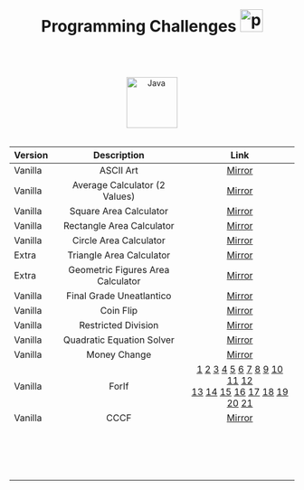<header>
  <h1 align="center" style="margin: 0;">
    Programming Challenges
    <img width="40px" alt="programmer" src="https://cdn-icons-png.flaticon.com/512/6062/6062646.png"/>
  </h1>
</header>

<body>

  <div align="center">
  <br>
  <img width="90px" alt="Java" src="https://custom-icon-badges.demolab.com/badge/Java-007396.svg?logo=java&logoColor=white"/>
  <br>
  <br>
  
  |Version|Description|Link|
  |-|:-:|:-:|
  |Vanilla|ASCII Art|[Mirror](ASCIIArt/src/ArtASCII.java)
  |Vanilla|Average Calculator (2 Values)|[Mirror](AverageCalculator/src/AverageCalculator.java)
  |Vanilla|Square Area Calculator|[Mirror](AreaCalculator/src/AreaSquare.java)
  |Vanilla|Rectangle Area Calculator|[Mirror](AreaCalculator/src/AreaRectangle.java)
  |Vanilla|Circle Area Calculator|[Mirror](AreaCalculator/src/AreaCircle.java)
  |Extra|Triangle Area Calculator|[Mirror](AreaCalculator/src/Areatriangle.java)
  |Extra|Geometric Figures Area Calculator|[Mirror](AreaCalculator/src/GeometricAreaCalculator.java)
  |Vanilla|Final Grade Uneatlantico|[Mirror](AverageCalculator/src/FinalGradeCalculator.java)
  |Vanilla|Coin Flip|[Mirror](CoinFlip/src/CoinFlip.java)
  |Vanilla|Restricted Division|[Mirror](RestrictedDivision/src/RestrictedDivision.java)
  |Vanilla|Quadratic Equation Solver|[Mirror](QuadraticEquationSolver/src/QuadraticEquationSolver.java)
  |Vanilla|Money Change|[Mirror](MoneyChange/src/MoneyChange.java)
  |Vanilla|ForIf|[1](ForIfChallenge/src/classes/ForIf1.java) [2](ForIfChallenge/src/classes/ForIf2.java) [3](ForIfChallenge/src/classes/ForIf3.java) [4](ForIfChallenge/src/classes/ForIf4.java) [5](ForIfChallenge/src/classes/ForIf5.java) [6](ForIfChallenge/src/classes/ForIf6.java) [7](ForIfChallenge/src/classes/ForIf7.java) [8](ForIfChallenge/src/classes/ForIf8.java) [9](ForIfChallenge/src/classes/ForIf9.java) [10](ForIfChallenge/src/classes/ForIf10.java) [11](ForIfChallenge/src/classes/ForIf11.java) [12](ForIfChallenge/src/classes/ForIf12.java) <br> [13](ForIfChallenge/src/classes/ForIf13.java) [14](ForIfChallenge/src/classes/ForIf14.java) [15](ForIfChallenge/src/classes/ForIf15.java) [16](ForIfChallenge/src/classes/ForIf16.java) [17](ForIfChallenge/src/classes/ForIf17.java) [18](ForIfChallenge/src/classes/ForIf18.java) [19](ForIfChallenge/src/classes/ForIf19.java) [20](ForIfChallenge/src/classes/ForIf20.java) [21](ForIfChallenge/src/classes/ForIf21.java)
  |Vanilla|CCCF|[Mirror](CCCF/src/CCCF.java)
  |||
  |||
  |||
  |||
  |||
  |||
  |||
  |||
  |||
  |||
  |||
  |||
  |||
  |||
  |||
  |||
  

  </div>
</body>